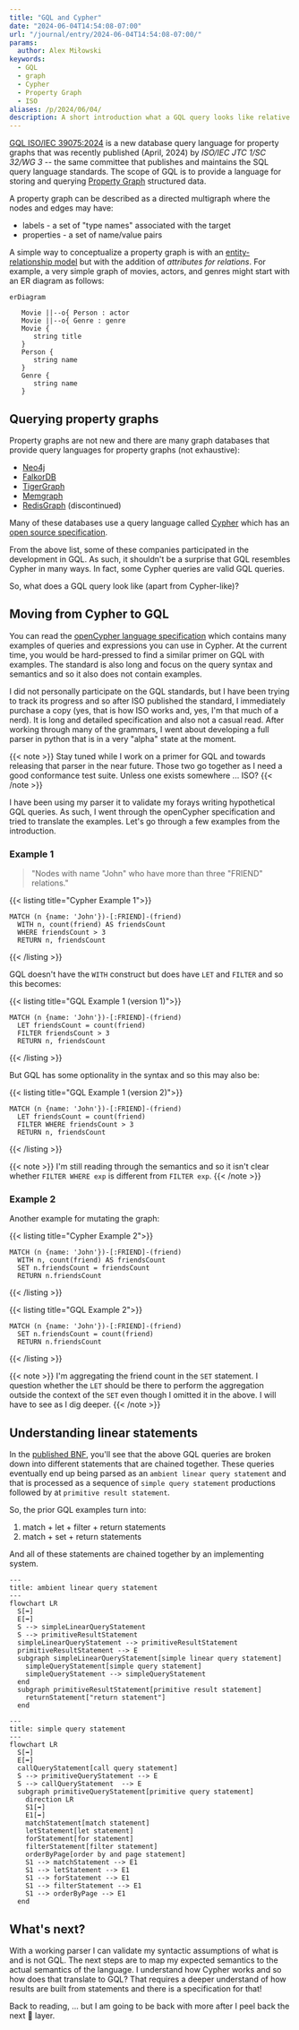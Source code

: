 ```yaml
---
title: "GQL and Cypher"
date: "2024-06-04T14:54:08-07:00"
url: "/journal/entry/2024-06-04T14:54:08-07:00/"
params:
  author: Alex Miłowski
keywords:
  - GQL
  - graph
  - Cypher
  - Property Graph
  - ISO
aliases: /p/2024/06/04/
description: A short introduction what a GQL query looks like relative to Cypher
---
```


[GQL ISO/IEC 39075:2024](https://www.iso.org/standard/76120.html) is a new database query language for property graphs that was recently 
published (April, 2024) by *ISO/IEC JTC 1/SC 32/WG 3* -- the same committee that 
publishes and maintains the SQL query language standards. The scope of GQL is to provide a
language for storing and querying [Property Graph](https://en.wikipedia.org/wiki/Property_graphs) structured data.

A property graph can be described as a directed multigraph where the nodes and edges may have:

 * labels - a set of "type names" associated with the target
 * properties - a set of name/value pairs

A simple way to conceptualize a property graph is with an [entity-relationship model](https://en.wikipedia.org/wiki/Entity–relationship_model)
but with the addition of *attributes for relations*. For example, a very simple graph of movies, actors, and genres might start with
an ER diagram as follows:

```mermaid
erDiagram

   Movie ||--o{ Person : actor
   Movie ||--o{ Genre : genre
   Movie {
      string title
   }
   Person {
      string name
   }
   Genre {
      string name
   }

```

## Querying property graphs

Property graphs are not new and there are many graph databases that provide query languages for property graphs (not exhaustive):

 * [Neo4j](https://neo4j.com)
 * [FalkorDB](https://www.falkordb.com) 
 * [TigerGraph](https://www.tigergraph.com)
 * [Memgraph](https://memgraph.com)
 * [RedisGraph](https://github.com/RedisGraph) (discontinued)

Many of these databases use a query language called [Cypher](https://en.wikipedia.org/wiki/Cypher_(query_language)) which has an [open source specification](https://opencypher.org).

From the above list, some of these companies participated in the development in GQL. As such, it shouldn't be a surprise that GQL resembles Cypher in many ways.
In fact, some Cypher queries are valid GQL queries.

So, what does a GQL query look like (apart from Cypher-like)?

## Moving from Cypher to GQL

You can read the [openCypher language specification](https://s3.amazonaws.com/artifacts.opencypher.org/openCypher9.pdf) which
contains many examples of queries and expressions you can use in Cypher. At the current time, you would be hard-pressed to find a similar
primer on GQL with examples. The standard is also long and focus on the query syntax and semantics and so it also does not contain examples.

I did not personally participate on the GQL standards, but I have been trying to track its progress and so after ISO published the
standard, I immediately purchase a copy (yes, that is how ISO works and, yes, I'm that much of a nerd). It is long and detailed specification and also not a casual read. After
working through many of the grammars, I went about developing a full parser in python that is in a very "alpha" state at the moment. 

{{< note >}}
Stay tuned while I work on a primer for GQL and towards releasing that parser
in the near future. Those two go together as I need a good conformance test suite. Unless one exists somewhere ... ISO?
{{< /note >}}

I have been using my parser it to validate my forays writing hypothetical GQL queries. As such, I went through the openCypher 
specification and tried to translate the examples. Let's go through a few examples from the introduction.

### Example 1

> "Nodes with name "John" who have more than three "FRIEND" relations."


{{< listing title="Cypher Example 1">}}
```cypher
MATCH (n {name: 'John'})-[:FRIEND]-(friend)
  WITH n, count(friend) AS friendsCount
  WHERE friendsCount > 3
  RETURN n, friendsCount
```
{{< /listing >}}

GQL doesn't have the `WITH` construct but does have `LET` and `FILTER` and so this becomes:

{{< listing title="GQL Example 1 (version 1)">}}
```ISOGQL
MATCH (n {name: 'John'})-[:FRIEND]-(friend)
  LET friendsCount = count(friend)
  FILTER friendsCount > 3
  RETURN n, friendsCount
```
{{< /listing >}}

But GQL has some optionality in the syntax and so this may also be:

{{< listing title="GQL Example 1 (version 2)">}}
```ISOGQL
MATCH (n {name: 'John'})-[:FRIEND]-(friend)
  LET friendsCount = count(friend)
  FILTER WHERE friendsCount > 3
  RETURN n, friendsCount
```
{{< /listing >}}

{{< note >}}
I'm still reading through the semantics and so it isn't clear whether `FILTER WHERE exp` is different from `FILTER exp`.
{{< /note >}}

### Example 2

Another example for mutating the graph:

{{< listing title="Cypher Example 2">}}
```Cypher
MATCH (n {name: 'John'})-[:FRIEND]-(friend)
  WITH n, count(friend) AS friendsCount
  SET n.friendsCount = friendsCount
  RETURN n.friendsCount
```
{{< /listing >}}

{{< listing title="GQL Example 2">}}
```ISOGQL
MATCH (n {name: 'John'})-[:FRIEND]-(friend)
  SET n.friendsCount = count(friend)
  RETURN n.friendsCount
```
{{< /listing >}}

{{< note >}}
I'm aggregating the friend count in the `SET` statement. I question whether the `LET` should be there to 
perform the aggregation outside the context of the `SET` even though I omitted it in the above. I will have to see as I dig deeper.
{{< /note >}}


## Understanding linear statements

In the [published BNF](https://standards.iso.org/iso-iec/39075/ed-1/en/ISO_IEC_39075(en).bnf.txt), you'll see that the above GQL queries are broken down into different statements that are chained together. These
queries eventually end up being parsed as an `ambient linear query statement` and that is processed as a sequence of
`simple query statement` productions followed by at `primitive result statement`. 

So, the prior GQL examples turn into:

  1. match + let + filter + return statements
  2. match + set + return statements

And all of these statements are chained together by an implementing system.


```mermaid
---
title: ambient linear query statement
---
flowchart LR
  S[➡]
  E[➡]
  S --> simpleLinearQueryStatement
  S --> primitiveResultStatement
  simpleLinearQueryStatement --> primitiveResultStatement
  primitiveResultStatement --> E
  subgraph simpleLinearQueryStatement[simple linear query statement]
    simpleQueryStatement[simple query statement]
    simpleQueryStatement --> simpleQueryStatement
  end
  subgraph primitiveResultStatement[primitive result statement]
    returnStatement["return statement"]
  end
```

```mermaid
---
title: simple query statement
---
flowchart LR
  S[➡]
  E[➡]
  callQueryStatement[call query statement]
  S --> primitiveQueryStatement --> E
  S --> callQueryStatement  --> E
  subgraph primitiveQueryStatement[primitive query statement]
    direction LR
    S1[➡]
    E1[➡]
    matchStatement[match statement]
    letStatement[let statement]
    forStatement[for statement]
    filterStatement[filter statement]
    orderByPage[order by and page statement]
    S1 --> matchStatement --> E1
    S1 --> letStatement --> E1
    S1 --> forStatement --> E1
    S1 --> filterStatement --> E1
    S1 --> orderByPage --> E1
  end
```

## What's next?

With a working parser I can validate my syntactic assumptions of what is and is not GQL. The next steps are to map my
expected semantics to the actual semantics of the language. I understand how Cypher works and so how does that
translate to GQL? That requires a deeper understand of how results are built from statements and there is a specification for that!

Back to reading, ... but I am going to be back with more after I peel back the next 🧅 layer. 
